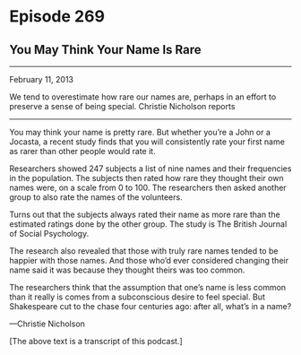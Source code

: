 # Episode 269

## You May Think Your Name Is Rare

---

February 11, 2013

We tend to overestimate how rare our names are, perhaps in an effort to preserve a sense of being special. Christie Nicholson reports

---

You may think your name is pretty rare. But whether you’re a John or a Jocasta, a recent study finds that you will consistently rate your first name as rarer than other people would rate it.

Researchers showed 247 subjects a list of nine names and their frequencies in the population. The subjects then rated how rare they thought their own names were, on a scale from 0 to 100. The researchers then asked another group to also rate the names of the volunteers.

Turns out that the subjects always rated their name as more rare than the estimated ratings done by the other group. The study is The British Journal of Social Psychology.

The research also revealed that those with truly rare names tended to be happier with those names. And those who’d ever considered changing their name said it was because they thought theirs was too common.

The researchers think that the assumption that one’s name is less common than it really is comes from a subconscious desire to feel special. But Shakespeare cut to the chase four centuries ago: after all, what’s in a name?

—Christie Nicholson

[The above text is a transcript of this podcast.]

